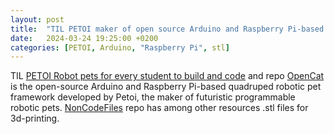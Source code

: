 ```yaml
---
layout: post
title:  "TIL PETOI maker of open source Arduino and Raspberry Pi-based quadruped robotic pets"
date:   2024-03-24 19:25:00 +0200
categories: [PETOI, Arduino, "Raspberry Pi", stl]
---
```

TIL [PETOI Robot pets for every student to build and code](https://www.petoi.com/) and repo [OpenCat](https://github.com/PetoiCamp/OpenCat) is the open-source Arduino and Raspberry Pi-based quadruped robotic pet framework developed by Petoi, the maker of futuristic programmable robotic pets. [NonCodeFiles](https://github.com/PetoiCamp/NonCodeFiles) repo has among other resources .stl files for 3d-printing.
